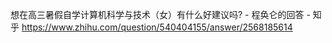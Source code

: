 想在高三暑假自学计算机科学与技术（女）有什么好建议吗? - 程奂仑的回答 - 知乎
https://www.zhihu.com/question/540404155/answer/2568185614
